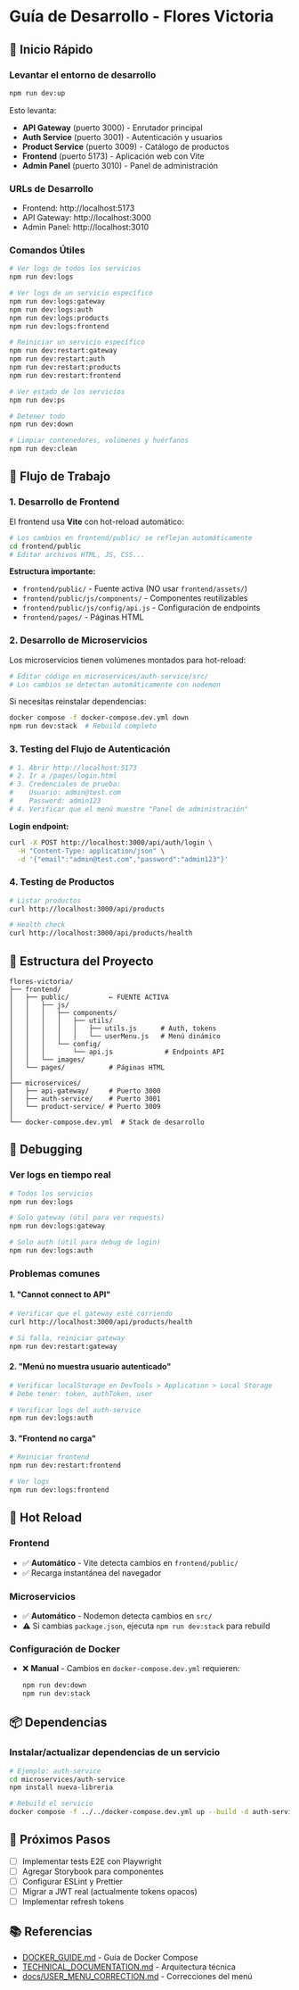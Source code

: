 # Guía de Desarrollo - Flores Victoria

## 🚀 Inicio Rápido

### Levantar el entorno de desarrollo

```bash
npm run dev:up
```

Esto levanta:

- **API Gateway** (puerto 3000) - Enrutador principal
- **Auth Service** (puerto 3001) - Autenticación y usuarios
- **Product Service** (puerto 3009) - Catálogo de productos
- **Frontend** (puerto 5173) - Aplicación web con Vite
- **Admin Panel** (puerto 3010) - Panel de administración

### URLs de Desarrollo

- Frontend: http://localhost:5173
- API Gateway: http://localhost:3000
- Admin Panel: http://localhost:3010

### Comandos Útiles

```bash
# Ver logs de todos los servicios
npm run dev:logs

# Ver logs de un servicio específico
npm run dev:logs:gateway
npm run dev:logs:auth
npm run dev:logs:products
npm run dev:logs:frontend

# Reiniciar un servicio específico
npm run dev:restart:gateway
npm run dev:restart:auth
npm run dev:restart:products
npm run dev:restart:frontend

# Ver estado de los servicios
npm run dev:ps

# Detener todo
npm run dev:down

# Limpiar contenedores, volúmenes y huérfanos
npm run dev:clean
```

## 🔧 Flujo de Trabajo

### 1. Desarrollo de Frontend

El frontend usa **Vite** con hot-reload automático:

```bash
# Los cambios en frontend/public/ se reflejan automáticamente
cd frontend/public
# Editar archivos HTML, JS, CSS...
```

**Estructura importante:**

- `frontend/public/` - Fuente activa (NO usar `frontend/assets/`)
- `frontend/public/js/components/` - Componentes reutilizables
- `frontend/public/js/config/api.js` - Configuración de endpoints
- `frontend/pages/` - Páginas HTML

### 2. Desarrollo de Microservicios

Los microservicios tienen volúmenes montados para hot-reload:

```bash
# Editar código en microservices/auth-service/src/
# Los cambios se detectan automáticamente con nodemon
```

Si necesitas reinstalar dependencias:

```bash
docker compose -f docker-compose.dev.yml down
npm run dev:stack  # Rebuild completo
```

### 3. Testing del Flujo de Autenticación

```bash
# 1. Abrir http://localhost:5173
# 2. Ir a /pages/login.html
# 3. Credenciales de prueba:
#    Usuario: admin@test.com
#    Password: admin123
# 4. Verificar que el menú muestre "Panel de administración"
```

**Login endpoint:**

```bash
curl -X POST http://localhost:3000/api/auth/login \
  -H "Content-Type: application/json" \
  -d '{"email":"admin@test.com","password":"admin123"}'
```

### 4. Testing de Productos

```bash
# Listar productos
curl http://localhost:3000/api/products

# Health check
curl http://localhost:3000/api/products/health
```

## 📝 Estructura del Proyecto

```
flores-victoria/
├── frontend/
│   ├── public/          ← FUENTE ACTIVA
│   │   ├── js/
│   │   │   ├── components/
│   │   │   │   ├── utils/
│   │   │   │   │   ├── utils.js      # Auth, tokens
│   │   │   │   │   └── userMenu.js   # Menú dinámico
│   │   │   └── config/
│   │   │       └── api.js             # Endpoints API
│   │   └── images/
│   └── pages/           # Páginas HTML
│
├── microservices/
│   ├── api-gateway/     # Puerto 3000
│   ├── auth-service/    # Puerto 3001
│   └── product-service/ # Puerto 3009
│
└── docker-compose.dev.yml  # Stack de desarrollo
```

## 🐛 Debugging

### Ver logs en tiempo real

```bash
# Todos los servicios
npm run dev:logs

# Solo gateway (útil para ver requests)
npm run dev:logs:gateway

# Solo auth (útil para debug de login)
npm run dev:logs:auth
```

### Problemas comunes

#### 1. "Cannot connect to API"

```bash
# Verificar que el gateway esté corriendo
curl http://localhost:3000/api/products/health

# Si falla, reiniciar gateway
npm run dev:restart:gateway
```

#### 2. "Menú no muestra usuario autenticado"

```bash
# Verificar localStorage en DevTools > Application > Local Storage
# Debe tener: token, authToken, user

# Verificar logs del auth-service
npm run dev:logs:auth
```

#### 3. "Frontend no carga"

```bash
# Reiniciar frontend
npm run dev:restart:frontend

# Ver logs
npm run dev:logs:frontend
```

## 🔄 Hot Reload

### Frontend

- ✅ **Automático** - Vite detecta cambios en `frontend/public/`
- ✅ Recarga instantánea del navegador

### Microservicios

- ✅ **Automático** - Nodemon detecta cambios en `src/`
- ⚠️ Si cambias `package.json`, ejecuta `npm run dev:stack` para rebuild

### Configuración de Docker

- ❌ **Manual** - Cambios en `docker-compose.dev.yml` requieren:
  ```bash
  npm run dev:down
  npm run dev:stack
  ```

## 📦 Dependencias

### Instalar/actualizar dependencias de un servicio

```bash
# Ejemplo: auth-service
cd microservices/auth-service
npm install nueva-libreria

# Rebuild el servicio
docker compose -f ../../docker-compose.dev.yml up --build -d auth-service
```

## 🎯 Próximos Pasos

- [ ] Implementar tests E2E con Playwright
- [ ] Agregar Storybook para componentes
- [ ] Configurar ESLint y Prettier
- [ ] Migrar a JWT real (actualmente tokens opacos)
- [ ] Implementar refresh tokens

## 📚 Referencias

- [DOCKER_GUIDE.md](./DOCKER_GUIDE.md) - Guía de Docker Compose
- [TECHNICAL_DOCUMENTATION.md](./TECHNICAL_DOCUMENTATION.md) - Arquitectura técnica
- [docs/USER_MENU_CORRECTION.md](./docs/USER_MENU_CORRECTION.md) - Correcciones del menú
